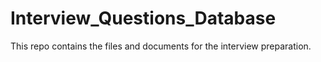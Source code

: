 # Interview_Questions_Database
This repo contains the files and documents for the interview preparation. 
